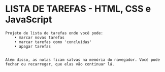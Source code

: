 <h1>LISTA DE TAREFAS - HTML, CSS e JavaScript</h1>
<p>
    
    Projeto de lista de tarefas onde você pode:
        • marcar novas tarefas
        • marcar tarefas como 'concluídas'
        • apagar tarefas
 

    Além disso, as notas ficam salvas na memória do navegador. Você pode fechar ou recarregar, que elas vão continuar lá.
</p>
